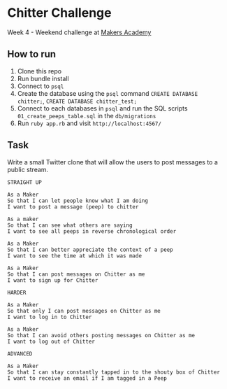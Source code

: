 # Chitter Challenge

Week 4 - Weekend challenge at [Makers Academy](https://makers.tech/)

How to run
----

1. Clone this repo
2. Run bundle install
3. Connect to `psql`
4. Create the database using the `psql` command `CREATE DATABASE chitter;`, `CREATE DATABASE chitter_test;`
5. Connect to each databases in `psql` and run the SQL scripts `01_create_peeps_table.sql` in the `db/migrations`
6. Run `ruby app.rb` and visit `http://localhost:4567/`




Task
----
Write a small Twitter clone that will allow the users to post messages to a public stream.

```
STRAIGHT UP

As a Maker
So that I can let people know what I am doing  
I want to post a message (peep) to chitter

As a maker
So that I can see what others are saying  
I want to see all peeps in reverse chronological order

As a Maker
So that I can better appreciate the context of a peep
I want to see the time at which it was made

As a Maker
So that I can post messages on Chitter as me
I want to sign up for Chitter

HARDER

As a Maker
So that only I can post messages on Chitter as me
I want to log in to Chitter

As a Maker
So that I can avoid others posting messages on Chitter as me
I want to log out of Chitter

ADVANCED

As a Maker
So that I can stay constantly tapped in to the shouty box of Chitter
I want to receive an email if I am tagged in a Peep
```
